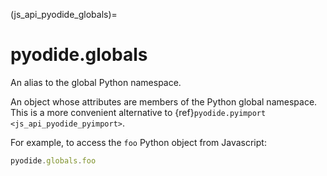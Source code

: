 (js_api_pyodide_globals)=
# pyodide.globals

An alias to the global Python namespace.

An object whose attributes are members of the Python global namespace. This is a
more convenient alternative to {ref}`pyodide.pyimport <js_api_pyodide_pyimport>`.

For example, to access the `foo` Python object from Javascript:

```javascript
pyodide.globals.foo
```
